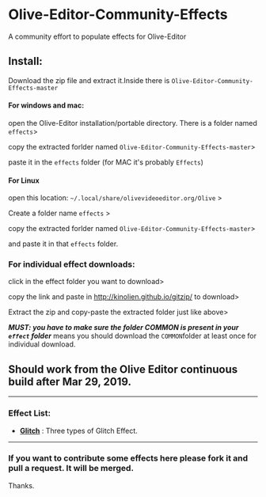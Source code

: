 # Olive-Editor-Community-Effects
A community effort to populate effects for Olive-Editor

## Install:
Download the zip file and extract it.Inside there is `Olive-Editor-Community-Effects-master`

#### For windows and mac:
open the Olive-Editor installation/portable directory. There is a folder named `effects`>

copy the extracted forlder named `Olive-Editor-Community-Effects-master`>

paste it in the `effects` folder (for MAC it's probably `Effects`)


#### For Linux
open this location:
`~/.local/share/olivevideoeditor.org/Olive` >

Create a folder name `effects` >

copy the extracted forlder named `Olive-Editor-Community-Effects-master`>

and paste it in that `effects` folder.

### For individual effect downloads:
click in the effect folder you want to download>

copy the link and paste in http://kinolien.github.io/gitzip/ to download>

Extract the zip and copy-paste the extracted folder just like above>

***MUST: you have to make sure the folder COMMON is present in your `effect` folder***
means you should download the `COMMON`folder at least once for individual download.


## Should work from the Olive Editor continuous build after Mar 29, 2019.
_____________________

### Effect List:

- **[Glitch](https://github.com/cgvirus/Olive-Editor-Community-Effects/tree/master/glitch)** : Three types of Glitch Effect.


_______________________


### If you want to contribute some effects here please fork it and pull a request. It will be merged.
Thanks.
